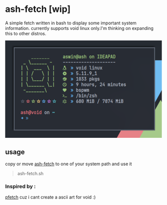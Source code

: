 # ash-fetch [wip]

A simple fetch written in bash to display some important system information.
currently supports void linux only.I'm thinking on expanding this to other distros.

![alt text](https://github.com/ashzero2/ash-fetch/blob/main/screenshot/2021-04-03-184401_534x332_scrot.png)


## usage

copy or move [ash-fetch](https://github.com/ashzero2/ash-fetch/blob/main/ash-fetch.sh) to one of your system path and use it 

>ash-fetch.sh

### Inspired by :
[pfetch](https://github.com/dylanaraps/pfetch) cuz i cant create a ascii art for void :)
